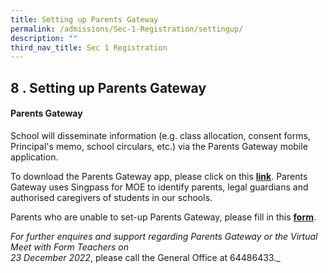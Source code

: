 ```yaml
---
title: Setting up Parents Gateway
permalink: /admissions/Sec-1-Registration/settingup/
description: ""
third_nav_title: Sec 1 Registration
---
```


## 8 \. Setting up Parents Gateway

#### Parents Gateway

School will disseminate information (e.g. class allocation, consent forms, Principal's memo, school circulars, etc.) via the Parents Gateway mobile application.

To download the Parents Gateway app, please click on this **[link](https://pg.moe.edu.sg/)**. Parents Gateway uses Singpass for MOE to identify parents, legal guardians and authorised caregivers of students in our schools.

Parents who are unable to set-up Parents Gateway, please fill in this **[form](https://go.gov.sg/welcome-to-kc-2023)**.

_For further enquires and support regarding Parents Gateway or the Virtual Meet with Form Teachers on_ <br>
_23 December 2022_, please call the General Office at 64486433._